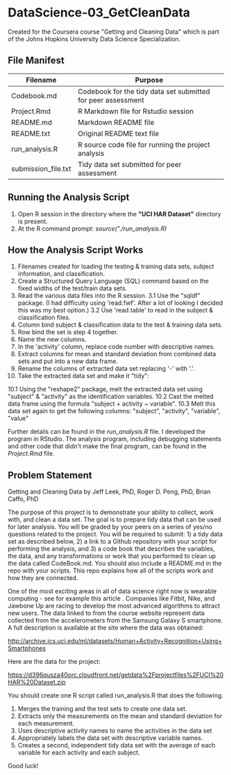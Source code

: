 DataScience-03_GetCleanData
===========================

Created for the Coursera course "Getting and Cleaning Data" which is part of the Johns Hopkins University Data Science Specialization.

File Manifest
-------------

| Filename            | Purpose                                                      |
|---------------------|--------------------------------------------------------------|
| Codebook.md         | Codebook for the tidy data set submitted for peer assessment |
| Project.Rmd         | R Markdown file for Rstudio session                          |
| README.md           | Markdown README file                                         |
| README.txt          | Original README text file                                    |
| run_analysis.R      | R source code file for running the project analysis          |
| submission_file.txt | Tidy data set submitted for peer assessment                  |

Running the Analysis Script
---------------------------

1. Open R session in the directory where the **"UCI HAR Dataset"** directory is present.
2. At the R command prompt: *source("./run_analysis.R)*

How the Analysis Script Works
-----------------------------

1. Filenames created for loading the testing & training data sets, subject information, and classification.
2. Create a Structured Query Language (SQL) command based on the fixed widths of the test/train data sets.
3. Read the various data files into the R session.
    3.1 Use the "sqldf" package.  (I had difficulty using 'read.fwf'.  After a lot of looking I decided this was my best option.)
    3.2 Use 'read.table' to read in the subject & classification files.
4. Column bind subject & classification data to the test & training data sets.
5. Row bind the set is step 4 together.
6. Name the new columns.
8. In the 'activity' column, replace code number with descriptive names.
7. Extract columns for mean and standard deviation from combined data sets and put into a new data frame.
9. Rename the columns of extracted data set replacing '-' with '.'.
10. Take the extracted data set and make it "tidy":

  10.1 Using the "reshape2" package, melt the extracted data set using "subject" & "activity" as the identification variables.
  10.2 Cast the melted data frame using the formula "subject + activity ~ variable".
  10.3 Melt this data set again to get the following columns: "subject", "activity", "variable", "value"

Further details can be found in the *run_analysis.R* file.  I developed the program in RStudio.  The analysis program, including debugging statements and other code that didn't make the final program, can be found in the *Project.Rmd* file.

Problem Statement
-----------------

Getting and Cleaning Data
by Jeff Leek, PhD, Roger D. Peng, PhD, Brian Caffo, PhD

The purpose of this project is to demonstrate your ability to collect, work with, and clean a data set. The goal is to prepare tidy data that can be used for later analysis. You will be graded by your peers on a series of yes/no questions related to the project. You will be required to submit: 1) a tidy data set as described below, 2) a link to a Github repository with your script for performing the analysis, and 3) a code book that describes the variables, the data, and any transformations or work that you performed to clean up the data called CodeBook.md. You should also include a README.md in the repo with your scripts. This repo explains how all of the scripts work and how they are connected. 

One of the most exciting areas in all of data science right now is wearable computing - see for example this article . Companies like Fitbit, Nike, and Jawbone Up are racing to develop the most advanced algorithms to attract new users. The data linked to from the course website represent data collected from the accelerometers from the Samsung Galaxy S smartphone. A full description is available at the site where the data was obtained:

http://archive.ics.uci.edu/ml/datasets/Human+Activity+Recognition+Using+Smartphones

Here are the data for the project:

https://d396qusza40orc.cloudfront.net/getdata%2Fprojectfiles%2FUCI%20HAR%20Dataset.zip

You should create one R script called run_analysis.R that does the following. 

1. Merges the training and the test sets to create one data set.
2. Extracts only the measurements on the mean and standard deviation for each measurement. 
3. Uses descriptive activity names to name the activities in the data set
4. Appropriately labels the data set with descriptive variable names. 
5. Creates a second, independent tidy data set with the average of each variable for each activity and each subject. 

Good luck!
